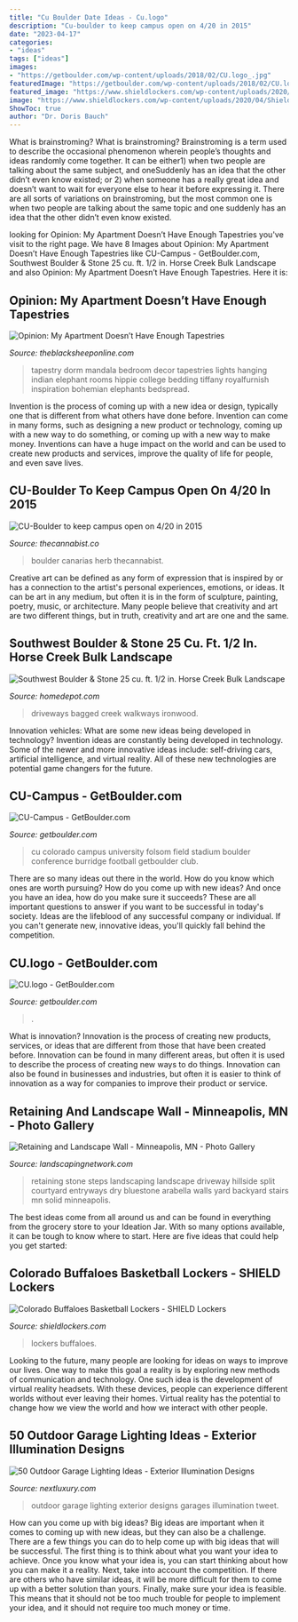 ```yaml
---
title: "Cu Boulder Date Ideas - Cu.logo"
description: "Cu-boulder to keep campus open on 4/20 in 2015"
date: "2023-04-17"
categories:
- "ideas"
tags: ["ideas"]
images:
- "https://getboulder.com/wp-content/uploads/2018/02/CU.logo_.jpg"
featuredImage: "https://getboulder.com/wp-content/uploads/2018/02/CU.logo_.jpg"
featured_image: "https://www.shieldlockers.com/wp-content/uploads/2020/04/Shield-Lockers-CU-Buffaloes-Basketball-Lockers-2.jpg"
image: "https://www.shieldlockers.com/wp-content/uploads/2020/04/Shield-Lockers-CU-Buffaloes-Basketball-Lockers-2.jpg"
ShowToc: true
author: "Dr. Doris Bauch"
---
```



What is brainstroming?
What is brainstroming? Brainstroming is a term used to describe the occasional phenomenon wherein people’s thoughts and ideas randomly come together. It can be either1) when two people are talking about the same subject, and oneSuddenly has an idea that the other didn’t even know existed; or 2) when someone has a really great idea and doesn’t want to wait for everyone else to hear it before expressing it. There are all sorts of variations on brainstroming, but the most common one is when two people are talking about the same topic and one suddenly has an idea that the other didn’t even know existed.

	

		
looking for Opinion: My Apartment Doesn’t Have Enough Tapestries you've visit to the right page. We have 8 Images about Opinion: My Apartment Doesn’t Have Enough Tapestries like CU-Campus - GetBoulder.com, Southwest Boulder &amp; Stone 25 cu. ft. 1/2 in. Horse Creek Bulk Landscape and also Opinion: My Apartment Doesn’t Have Enough Tapestries. Here it is:
		
    
## Opinion: My Apartment Doesn’t Have Enough Tapestries

<img loading=lazy src="http://theblacksheeponline.com/wp-content/uploads/2018/01/Tapestry-Picture_UIUC_32.2.jpg" onerror="this.onerror=null;this.src='https://tse2.mm.bing.net/th?id=OIP.25Zdi58vBu1KO6K-HImrOQEsDg&amp;pid=15.1';" alt="Opinion: My Apartment Doesn’t Have Enough Tapestries">

_Source: theblacksheeponline.com_

>tapestry dorm mandala bedroom decor tapestries lights hanging indian elephant rooms hippie college bedding tiffany royalfurnish inspiration bohemian elephants bedspread. 

	

Invention is the process of coming up with a new idea or design, typically one that is different from what others have done before. Invention can come in many forms, such as designing a new product or technology, coming up with a new way to do something, or coming up with a new way to make money. Inventions can have a huge impact on the world and can be used to create new products and services, improve the quality of life for people, and even save lives.

    
## CU-Boulder To Keep Campus Open On 4/20 In 2015

<img loading=lazy src="https://www.thecannabist.co/wp-content/uploads/2015/04/20150403_124845_0420SMOKE91.jpg" onerror="this.onerror=null;this.src='https://tse4.mm.bing.net/th?id=OIP.VWunsyi6WMjq1J6Sn_6EDgHaFL&amp;pid=15.1';" alt="CU-Boulder to keep campus open on 4/20 in 2015">

_Source: thecannabist.co_

>boulder canarias herb thecannabist. 

	

Creative art can be defined as any form of expression that is inspired by or has a connection to the artist's personal experiences, emotions, or ideas. It can be art in any medium, but often it is in the form of sculpture, painting, poetry, music, or architecture. Many people believe that creativity and art are two different things, but in truth, creativity and art are one and the same.

    
## Southwest Boulder &amp; Stone 25 Cu. Ft. 1/2 In. Horse Creek Bulk Landscape

<img loading=lazy src="https://images.homedepot-static.com/productImages/3e7fc097-b71c-49bb-9a09-68592dbe5297/svn/southwest-boulder-stone-bulk-landscape-rocks-02-0091-64_1000.jpg" onerror="this.onerror=null;this.src='https://tse3.mm.bing.net/th?id=OIP.NPeutV9ZZ1Ok1W09I0RIeQHaHa&amp;pid=15.1';" alt="Southwest Boulder &amp; Stone 25 cu. ft. 1/2 in. Horse Creek Bulk Landscape">

_Source: homedepot.com_

>driveways bagged creek walkways ironwood. 

	

Innovation vehicles: What are some new ideas being developed in technology?
Invention ideas are constantly being developed in technology. Some of the newer and more innovative ideas include: self-driving cars, artificial intelligence, and virtual reality. All of these new technologies are potential game changers for the future.

    
## CU-Campus - GetBoulder.com

<img loading=lazy src="https://getboulder.com/wp-content/uploads/2014/08/CU-Campus.jpg" onerror="this.onerror=null;this.src='https://tse3.mm.bing.net/th?id=OIP.EQW26pXdq-F3jfFjNUCy_gHaEr&amp;pid=15.1';" alt="CU-Campus - GetBoulder.com">

_Source: getboulder.com_

>cu colorado campus university folsom field stadium boulder conference burridge football getboulder club. 

	

There are so many ideas out there in the world. How do you know which ones are worth pursuing? How do you come up with new ideas? And once you have an idea, how do you make sure it succeeds? These are all important questions to answer if you want to be successful in today's society. Ideas are the lifeblood of any successful company or individual. If you can't generate new, innovative ideas, you'll quickly fall behind the competition.

    
## CU.logo - GetBoulder.com

<img loading=lazy src="https://getboulder.com/wp-content/uploads/2018/02/CU.logo_.jpg" onerror="this.onerror=null;this.src='https://tse2.mm.bing.net/th?id=OIP.mtoEdkkeso-16DeO2gV7_AHaFa&amp;pid=15.1';" alt="CU.logo - GetBoulder.com">

_Source: getboulder.com_

>. 

	

What is innovation?
Innovation is the process of creating new products, services, or ideas that are different from those that have been created before. Innovation can be found in many different areas, but often it is used to describe the process of creating new ways to do things. Innovation can also be found in businesses and industries, but often it is easier to think of innovation as a way for companies to improve their product or service.

    
## Retaining And Landscape Wall - Minneapolis, MN - Photo Gallery

<img loading=lazy src="https://images.landscapingnetwork.com/pictures/images/800x642Max/retaining-and-landscape-wall_17/dry-stone-retaining-wall-solid-bluestone-steps-arabella-stone-co_9283.jpg" onerror="this.onerror=null;this.src='https://tse1.mm.bing.net/th?id=OIP.F6wf4DUoBiJ24RKx1n1PwQHaFj&amp;pid=15.1';" alt="Retaining and Landscape Wall - Minneapolis, MN - Photo Gallery">

_Source: landscapingnetwork.com_

>retaining stone steps landscaping landscape driveway hillside split courtyard entryways dry bluestone arabella walls yard backyard stairs mn solid minneapolis. 

	

The best ideas come from all around us and can be found in everything from the grocery store to your Ideation Jar. With so many options available, it can be tough to know where to start. Here are five ideas that could help you get started: 

    
## Colorado Buffaloes Basketball Lockers - SHIELD Lockers

<img loading=lazy src="https://www.shieldlockers.com/wp-content/uploads/2020/04/Shield-Lockers-CU-Buffaloes-Basketball-Lockers-2.jpg" onerror="this.onerror=null;this.src='https://tse2.mm.bing.net/th?id=OIP.h3a7ZzwdLlvxtvPU8BffvQHaE8&amp;pid=15.1';" alt="Colorado Buffaloes Basketball Lockers - SHIELD Lockers">

_Source: shieldlockers.com_

>lockers buffaloes. 

	

Looking to the future, many people are looking for ideas on ways to improve our lives. One way to make this goal a reality is by exploring new methods of communication and technology. One such idea is the development of virtual reality headsets. With these devices, people can experience different worlds without ever leaving their homes. Virtual reality has the potential to change how we view the world and how we interact with other people.

    
## 50 Outdoor Garage Lighting Ideas - Exterior Illumination Designs

<img loading=lazy src="http://nextluxury.com/wp-content/uploads/outdoor-lighitng-ideas-for-garages.jpg" onerror="this.onerror=null;this.src='https://tse2.mm.bing.net/th?id=OIP.3SPChV50dX54Qj0tvdkC7wHaHa&amp;pid=15.1';" alt="50 Outdoor Garage Lighting Ideas - Exterior Illumination Designs">

_Source: nextluxury.com_

>outdoor garage lighting exterior designs garages illumination tweet. 

	

How can you come up with big ideas?
Big ideas are important when it comes to coming up with new ideas, but they can also be a challenge. There are a few things you can do to help come up with big ideas that will be successful. The first thing is to think about what you want your idea to achieve. Once you know what your idea is, you can start thinking about how you can make it a reality. Next, take into account the competition. If there are others who have similar ideas, it will be more difficult for them to come up with a better solution than yours. Finally, make sure your idea is feasible. This means that it should not be too much trouble for people to implement your idea, and it should not require too much money or time.

